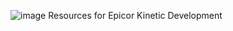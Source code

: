 ![image](https://github.com/JREA33/Kinetic-Resources/assets/83555706/437d98de-f6ae-4dba-86d5-c1a74c8c5adb)
Resources for Epicor Kinetic Development
